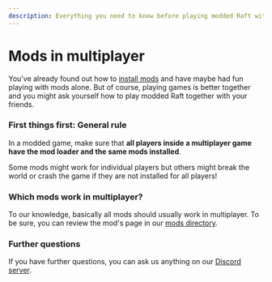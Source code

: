 ```yaml
---
description: Everything you need to know before playing modded Raft with your friends.
---
```


# Mods in multiplayer

You've already found out how to [install mods](https://api.raftmodding.com/tutorials/how-to-install-a-mod) and have maybe had fun playing with mods alone. But of course, playing games is better together and you might ask yourself how to play modded Raft together with your friends.

### First things first: General rule

In a modded game, make sure that **all players inside a multiplayer game have the mod loader and the same mods installed**.

Some mods might work for individual players but others might break the world or crash the game if they are not installed for all players!

### Which mods work in multiplayer?

To our knowledge, basically all mods should usually work in multiplayer. To be sure, you can review the mod's page in our [mods directory](https://www.raftmodding.com/mods).

### Further questions

If you have further questions, you can ask us anything on our [Discord server](https://www.raftmodding.com/discord).

